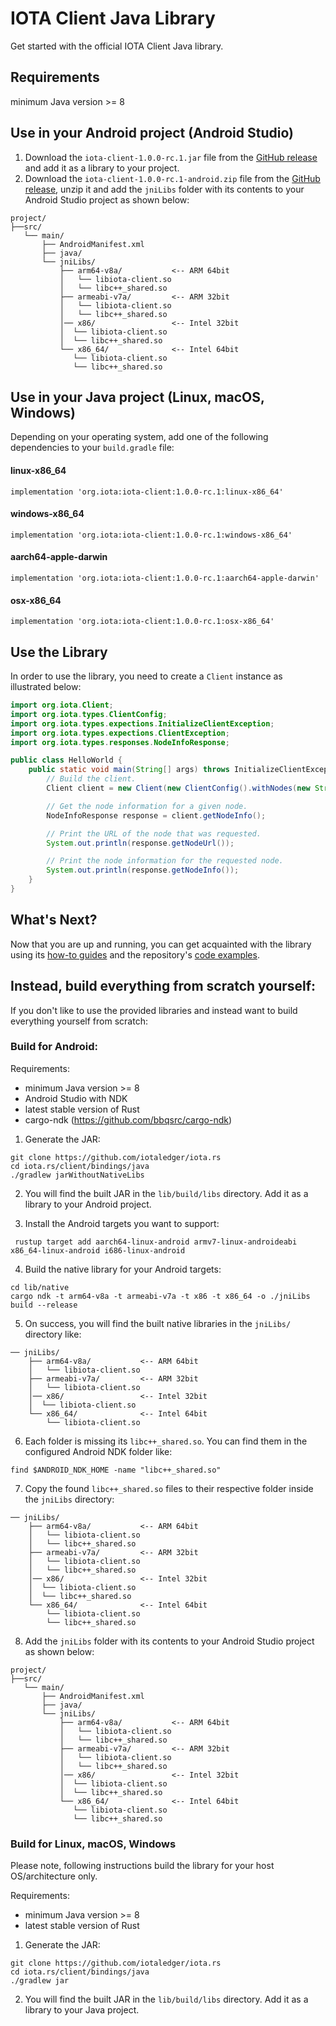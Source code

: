 # IOTA Client Java Library

Get started with the official IOTA Client Java library.

## Requirements

minimum Java version >= 8

## Use in your Android project (Android Studio)

1. Download the `iota-client-1.0.0-rc.1.jar` file from the [GitHub release](https://github.com/iotaledger/iota.rs/releases/tag/iota-client-java-1.0.0-rc.1) and add it as a library to your project.
2. Download the `iota-client-1.0.0-rc.1-android.zip` file from the [GitHub release](https://github.com/iotaledger/iota.rs/releases/tag/iota-client-java-1.0.0-rc.1), unzip it and add the `jniLibs` folder with its contents to your Android Studio project as shown below:

```
project/
├──src/
   └── main/
       ├── AndroidManifest.xml
       ├── java/
       └── jniLibs/ 
           ├── arm64-v8a/           <-- ARM 64bit
           │   └── libiota-client.so
           │   └── libc++_shared.so
           ├── armeabi-v7a/         <-- ARM 32bit
           │   └── libiota-client.so
           │   └── libc++_shared.so
           │── x86/                 <-- Intel 32bit
           │  └── libiota-client.so
           │  └── libc++_shared.so
           └── x86_64/              <-- Intel 64bit
              └── libiota-client.so
              └── libc++_shared.so
```

## Use in your Java project (Linux, macOS, Windows)

Depending on your operating system, add one of the following dependencies to your `build.gradle` file:

#### linux-x86_64
```
implementation 'org.iota:iota-client:1.0.0-rc.1:linux-x86_64'
```

#### windows-x86_64
```
implementation 'org.iota:iota-client:1.0.0-rc.1:windows-x86_64'
```

#### aarch64-apple-darwin
```
implementation 'org.iota:iota-client:1.0.0-rc.1:aarch64-apple-darwin'
```

#### osx-x86_64
```
implementation 'org.iota:iota-client:1.0.0-rc.1:osx-x86_64'
```

## Use the Library

In order to use the library, you need to create a `Client` instance as illustrated below:

```java
import org.iota.Client;
import org.iota.types.ClientConfig;
import org.iota.types.expections.InitializeClientException;
import org.iota.types.expections.ClientException;
import org.iota.types.responses.NodeInfoResponse;

public class HelloWorld {
    public static void main(String[] args) throws InitializeClientException, ClientException {
        // Build the client.
        Client client = new Client(new ClientConfig().withNodes(new String[]{"https://api.testnet.shimmer.network"}));

        // Get the node information for a given node.
        NodeInfoResponse response = client.getNodeInfo();

        // Print the URL of the node that was requested.
        System.out.println(response.getNodeUrl());

        // Print the node information for the requested node.
        System.out.println(response.getNodeInfo());
    }
}
```

## What's Next?

Now that you are up and running, you can get acquainted with the library using
its [how-to guides](https://wiki.iota.org/shimmer/iota.rs/how_tos/run_how_tos/) and the
repository's [code examples](https://github.com/iotaledger/iota.rs/tree/develop/client/bindings/java/examples/src).

## Instead, build everything from scratch yourself:

If you don't like to use the provided libraries and instead want to build everything yourself from scratch:

### Build for Android:

Requirements:

- minimum Java version >= 8
- Android Studio with NDK
- latest stable version of Rust
- cargo-ndk (https://github.com/bbqsrc/cargo-ndk)

1. Generate the JAR:
```
git clone https://github.com/iotaledger/iota.rs
cd iota.rs/client/bindings/java
./gradlew jarWithoutNativeLibs
```

2. You will find the built JAR in the `lib/build/libs` directory. Add it as a library to your Android project.

3. Install the Android targets you want to support:
```
 rustup target add aarch64-linux-android armv7-linux-androideabi x86_64-linux-android i686-linux-android
```

4. Build the native library for your Android targets:
```
cd lib/native
cargo ndk -t arm64-v8a -t armeabi-v7a -t x86 -t x86_64 -o ./jniLibs build --release
```

5. On success, you will find the built native libraries in the `jniLibs/` directory like:
```
── jniLibs/ 
    ├── arm64-v8a/           <-- ARM 64bit
    │   └── libiota-client.so
    ├── armeabi-v7a/         <-- ARM 32bit
    │   └── libiota-client.so
    │── x86/                 <-- Intel 32bit
    │  └── libiota-client.so
    └── x86_64/              <-- Intel 64bit
        └── libiota-client.so
```

6. Each folder is missing its `libc++_shared.so`. You can find them in the configured Android NDK folder like:
```
find $ANDROID_NDK_HOME -name "libc++_shared.so"
```

7. Copy the found `libc++_shared.so` files to their respective folder inside the `jniLibs` directory:
```
── jniLibs/ 
    ├── arm64-v8a/           <-- ARM 64bit
    │   └── libiota-client.so
    │   └── libc++_shared.so
    ├── armeabi-v7a/         <-- ARM 32bit
    │   └── libiota-client.so
    │   └── libc++_shared.so
    │── x86/                 <-- Intel 32bit
    │  └── libiota-client.so
    │  └── libc++_shared.so
    └── x86_64/              <-- Intel 64bit
        └── libiota-client.so
        └── libc++_shared.so
```

8. Add the `jniLibs` folder with its contents to your Android Studio project as shown below:
```
project/
├──src/
   └── main/
       ├── AndroidManifest.xml
       ├── java/
       └── jniLibs/ 
           ├── arm64-v8a/           <-- ARM 64bit
           │   └── libiota-client.so
           │   └── libc++_shared.so
           ├── armeabi-v7a/         <-- ARM 32bit
           │   └── libiota-client.so
           │   └── libc++_shared.so
           │── x86/                 <-- Intel 32bit
           │  └── libiota-client.so
           │  └── libc++_shared.so
           └── x86_64/              <-- Intel 64bit
              └── libiota-client.so
              └── libc++_shared.so
```

### Build for Linux, macOS, Windows

Please note, following instructions build the library for your host OS/architecture only.

Requirements:

- minimum Java version >= 8
- latest stable version of Rust

1. Generate the JAR:
```
git clone https://github.com/iotaledger/iota.rs
cd iota.rs/client/bindings/java
./gradlew jar
```

2. You will find the built JAR in the `lib/build/libs` directory. Add it as a library to your Java project.